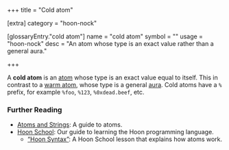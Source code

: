 +++
title = "Cold atom"

[extra]
category = "hoon-nock"

[glossaryEntry."cold atom"]
name = "cold atom"
symbol = ""
usage = "hoon-nock"
desc = "An atom whose type is an exact value rather than a general aura."

+++

A **cold atom** is an [atom](/glossary/atom) whose type is an exact
value equal to itself. This in contrast to a [warm
atom](/glossary/warm-atom), whose type is a general
[aura](/glossary/aura). Cold atoms have a `%` prefix, for example
`%foo`, `%123`, `%0xdead.beef`, etc.

### Further Reading

- [Atoms and Strings](/language/hoon/reference/rune/constants): A guide to atoms.
- [Hoon School](/courses/hoon-school/): Our guide to learning the Hoon
  programming language.
  - [“Hoon Syntax”](/courses/hoon-school/B-syntax#nouns): A Hoon School
    lesson that explains how atoms work.
